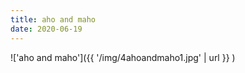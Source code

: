 ```yaml
---
title: aho and maho
date: 2020-06-19
---
```


!['aho and maho']({{ '/img/4ahoandmaho1.jpg' | url }} )
<br>
